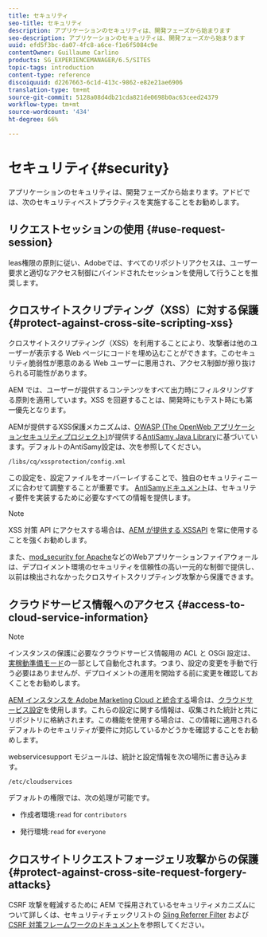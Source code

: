 ```yaml
---
title: セキュリティ
seo-title: セキュリティ
description: アプリケーションのセキュリティは、開発フェーズから始まります
seo-description: アプリケーションのセキュリティは、開発フェーズから始まります
uuid: efd5f3bc-da07-4fc8-a6ce-f1e6f5084c9e
contentOwner: Guillaume Carlino
products: SG_EXPERIENCEMANAGER/6.5/SITES
topic-tags: introduction
content-type: reference
discoiquuid: d2267663-6c1d-413c-9862-e82e21ae6906
translation-type: tm+mt
source-git-commit: 5128a08d4db21cda821de0698b0ac63ceed24379
workflow-type: tm+mt
source-wordcount: '434'
ht-degree: 66%

---
```



# セキュリティ{#security}

アプリケーションのセキュリティは、開発フェーズから始まります。アドビでは、次のセキュリティベストプラクティスを実施することをお勧めします。

## リクエストセッションの使用  {#use-request-session}

leas権限の原則に従い、Adobeでは、すべてのリポジトリアクセスは、ユーザー要求と適切なアクセス制御にバインドされたセッションを使用して行うことを推奨します。

## クロスサイトスクリプティング（XSS）に対する保護{#protect-against-cross-site-scripting-xss}

クロスサイトスクリプティング（XSS）を利用することにより、攻撃者は他のユーザーが表示する Web ページにコードを埋め込むことができます。このセキュリティ脆弱性が悪意のある Web ユーザーに悪用され、アクセス制御が擦り抜けられる可能性があります。

AEM では、ユーザーが提供するコンテンツをすべて出力時にフィルタリングする原則を適用しています。XSS を回避することは、開発時にもテスト時にも第一優先となります。

AEMが提供するXSS保護メカニズムは、[OWASP (The OpenWeb アプリケーションセキュリティプロジェクト)](https://www.owasp.org/)が提供する[AntiSamy Java Library](https://www.owasp.org/index.php/Category:OWASP_AntiSamy_Project)に基づいています。デフォルトのAntiSamy設定は、次を参照してください。

`/libs/cq/xssprotection/config.xml`

この設定を、設定ファイルをオーバーレイすることで、独自のセキュリティニーズに合わせて調整することが重要です。 [AntiSamyドキュメント](https://www.owasp.org/index.php/Category:OWASP_AntiSamy_Project)は、セキュリティ要件を実装するために必要なすべての情報を提供します。

>[!NOTE]
>
>XSS 対策 API にアクセスする場合は、[AEM が提供する XSSAPI](https://helpx.adobe.com/experience-manager/6-5/sites/developing/using/reference-materials/javadoc/com/adobe/granite/xss/XSSAPI.html) を常に使用することを強くお勧めします。

また、[mod_security for Apache](https://www.modsecurity.org)などのWebアプリケーションファイアウォールは、デプロイメント環境のセキュリティを信頼性の高い一元的な制御で提供し、以前は検出されなかったクロスサイトスクリプティング攻撃から保護できます。

## クラウドサービス情報へのアクセス {#access-to-cloud-service-information}

>[!NOTE]
>
>インスタンスの保護に必要なクラウドサービス情報用の ACL と OSGi 設定は、[実稼動準備モード](/help/sites-administering/production-ready.md)の一部として自動化されます。つまり、設定の変更を手動で行う必要はありませんが、デプロイメントの運用を開始する前に変更を確認しておくことをお勧めします。

[AEM インスタンスを Adobe Marketing Cloud と統合する](/help/sites-administering/marketing-cloud.md)場合は、[クラウドサービス設定](/help/sites-developing/extending-cloud-config.md)を使用します。これらの設定に関する情報は、収集された統計と共にリポジトリに格納されます。この機能を使用する場合は、この情報に適用されるデフォルトのセキュリティが要件に対応しているかどうかを確認することをお勧めします。

webservicesupport モジュールは、統計と設定情報を次の場所に書き込みます。

`/etc/cloudservices`

デフォルトの権限では、次の処理が可能です。

* 作成者環境:`read` for `contributors`

* 発行環境:`read` for `everyone`

## クロスサイトリクエストフォージェリ攻撃からの保護 {#protect-against-cross-site-request-forgery-attacks}

CSRF 攻撃を軽減するために AEM で採用されているセキュリティメカニズムについて詳しくは、セキュリティチェックリストの [Sling Referrer Filter](/help/sites-administering/security-checklist.md#protect-against-cross-site-request-forgery) および [CSRF 対策フレームワークのドキュメント](/help/sites-developing/csrf-protection.md)を参照してください。